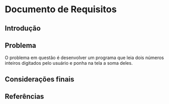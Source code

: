 # Documento de Requisitos

## Introdução


## Problema

O problema em questão é desenvolver um programa que leia dois números inteiros digitados pelo usuário e ponha na tela a soma deles.

## Considerações finais



## Referências

